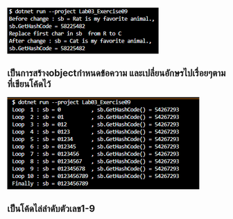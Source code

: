 ![alt text](image-8.png)
## เป็นการสร้างobjectกำหนดข้อความ และเปลี่ยนอักษรไปเรื่อยๆตามที่เขียนโค้ดไว้

![alt text](image-9.png)
## เป็นโค้ดไล่ลำดับตัวเลข1-9